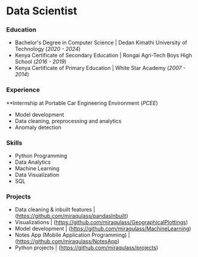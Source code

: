 # Data Scientist

### Education
- Bachelor's Degree in Computer Science | Dedan Kimathi University of Technology (_2020 - 2024_)
- Kenya Certificate of Secondary Education | Rongai Agri-Tech Boys High School (_2016 - 2019_)
- Kenya Certificate of Primary Education | White Star Academy (_2007 - 2014_)

### Experience
**Internship at Portable Car Engineering Environment (_PCEE_)
  - Model development
  - Data cleaning, preprocessing and analytics
  - Anomaly detection

### Skills
- Python Programming
- Data Analytics
- Machine Learning 
- Data Visualization
- SQL

### Projects
- Data cleaning & inbuilt features | (https://github.com/miraqulass/pandasInbuilt)
- Visualizations | (https://github.com/miraqulass/GeographicalPlottings)
- Model development | (https://github.com/miraqulass/MachineLearning)
- Notes App (Mobile Application Programming) | (https://github.com/miraqulass/NotesApp)
- Python projects | (https://github.com/miraqulass/projects)
